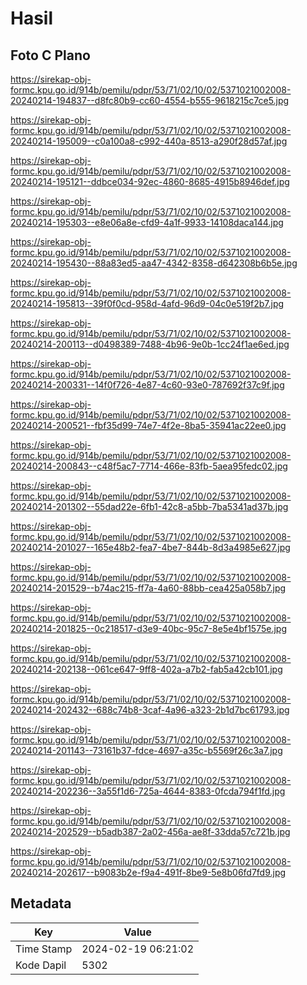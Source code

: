 # Hasil

## Foto C Plano

https://sirekap-obj-formc.kpu.go.id/914b/pemilu/pdpr/53/71/02/10/02/5371021002008-20240214-194837--d8fc80b9-cc60-4554-b555-9618215c7ce5.jpg

https://sirekap-obj-formc.kpu.go.id/914b/pemilu/pdpr/53/71/02/10/02/5371021002008-20240214-195009--c0a100a8-c992-440a-8513-a290f28d57af.jpg

https://sirekap-obj-formc.kpu.go.id/914b/pemilu/pdpr/53/71/02/10/02/5371021002008-20240214-195121--ddbce034-92ec-4860-8685-4915b8946def.jpg

https://sirekap-obj-formc.kpu.go.id/914b/pemilu/pdpr/53/71/02/10/02/5371021002008-20240214-195303--e8e06a8e-cfd9-4a1f-9933-14108daca144.jpg

https://sirekap-obj-formc.kpu.go.id/914b/pemilu/pdpr/53/71/02/10/02/5371021002008-20240214-195430--88a83ed5-aa47-4342-8358-d642308b6b5e.jpg

https://sirekap-obj-formc.kpu.go.id/914b/pemilu/pdpr/53/71/02/10/02/5371021002008-20240214-195813--39f0f0cd-958d-4afd-96d9-04c0e519f2b7.jpg

https://sirekap-obj-formc.kpu.go.id/914b/pemilu/pdpr/53/71/02/10/02/5371021002008-20240214-200113--d0498389-7488-4b96-9e0b-1cc24f1ae6ed.jpg

https://sirekap-obj-formc.kpu.go.id/914b/pemilu/pdpr/53/71/02/10/02/5371021002008-20240214-200331--14f0f726-4e87-4c60-93e0-787692f37c9f.jpg

https://sirekap-obj-formc.kpu.go.id/914b/pemilu/pdpr/53/71/02/10/02/5371021002008-20240214-200521--fbf35d99-74e7-4f2e-8ba5-35941ac22ee0.jpg

https://sirekap-obj-formc.kpu.go.id/914b/pemilu/pdpr/53/71/02/10/02/5371021002008-20240214-200843--c48f5ac7-7714-466e-83fb-5aea95fedc02.jpg

https://sirekap-obj-formc.kpu.go.id/914b/pemilu/pdpr/53/71/02/10/02/5371021002008-20240214-201302--55dad22e-6fb1-42c8-a5bb-7ba5341ad37b.jpg

https://sirekap-obj-formc.kpu.go.id/914b/pemilu/pdpr/53/71/02/10/02/5371021002008-20240214-201027--165e48b2-fea7-4be7-844b-8d3a4985e627.jpg

https://sirekap-obj-formc.kpu.go.id/914b/pemilu/pdpr/53/71/02/10/02/5371021002008-20240214-201529--b74ac215-ff7a-4a60-88bb-cea425a058b7.jpg

https://sirekap-obj-formc.kpu.go.id/914b/pemilu/pdpr/53/71/02/10/02/5371021002008-20240214-201825--0c218517-d3e9-40bc-95c7-8e5e4bf1575e.jpg

https://sirekap-obj-formc.kpu.go.id/914b/pemilu/pdpr/53/71/02/10/02/5371021002008-20240214-202138--061ce647-9ff8-402a-a7b2-fab5a42cb101.jpg

https://sirekap-obj-formc.kpu.go.id/914b/pemilu/pdpr/53/71/02/10/02/5371021002008-20240214-202432--688c74b8-3caf-4a96-a323-2b1d7bc61793.jpg

https://sirekap-obj-formc.kpu.go.id/914b/pemilu/pdpr/53/71/02/10/02/5371021002008-20240214-201143--73161b37-fdce-4697-a35c-b5569f26c3a7.jpg

https://sirekap-obj-formc.kpu.go.id/914b/pemilu/pdpr/53/71/02/10/02/5371021002008-20240214-202236--3a55f1d6-725a-4644-8383-0fcda794f1fd.jpg

https://sirekap-obj-formc.kpu.go.id/914b/pemilu/pdpr/53/71/02/10/02/5371021002008-20240214-202529--b5adb387-2a02-456a-ae8f-33dda57c721b.jpg

https://sirekap-obj-formc.kpu.go.id/914b/pemilu/pdpr/53/71/02/10/02/5371021002008-20240214-202617--b9083b2e-f9a4-491f-8be9-5e8b06fd7fd9.jpg


## Metadata

| Key        | Value               |
| ---------- | ------------------- |
| Time Stamp | 2024-02-19 06:21:02 |
| Kode Dapil | 5302                |



